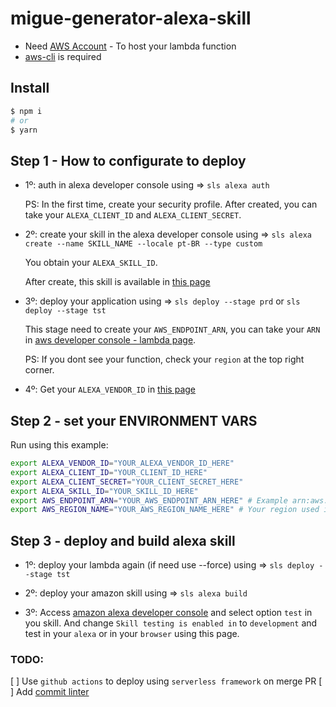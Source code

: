 # migue-generator-alexa-skill

- Need [AWS Account](https://aws.amazon.com/pt/free) - To host your lambda function
- [aws-cli](https://docs.aws.amazon.com/pt_br/cli/latest/userguide/cli-chap-install.html) is required

## Install

```bash
$ npm i
# or
$ yarn
```

## Step 1 - How to configurate to deploy

- 1º: auth in alexa developer console using => `sls alexa auth`

  PS: In the first time, create your security profile. After created, you can take your `ALEXA_CLIENT_ID` and `ALEXA_CLIENT_SECRET`.

- 2º: create your skill in the alexa developer console using => `sls alexa create --name SKILL_NAME --locale pt-BR --type custom`

  You obtain your `ALEXA_SKILL_ID`.

  After create, this skill is available in [this page](https://developer.amazon.com/alexa/console/ask)

- 3º: deploy your application using => `sls deploy --stage prd` or `sls deploy --stage tst`

  This stage need to create your `AWS_ENDPOINT_ARN`, you can take your `ARN` in [aws developer console - lambda page](https://console.aws.amazon.com/lambda/home?region=us-east-1#/functions).

  PS: If you dont see your function, check your `region` at the top right corner.

- 4º: Get your `ALEXA_VENDOR_ID` in [this page](https://developer.amazon.com/settings/console/mycid)

## Step 2 - set your ENVIRONMENT VARS

Run using this example:

```bash
export ALEXA_VENDOR_ID="YOUR_ALEXA_VENDOR_ID_HERE"
export ALEXA_CLIENT_ID="YOUR_CLIENT_ID_HERE"
export ALEXA_CLIENT_SECRET="YOUR_CLIENT_SECRET_HERE"
export ALEXA_SKILL_ID="YOUR_SKILL_ID_HERE"
export AWS_ENDPOINT_ARN="YOUR_AWS_ENDPOINT_ARN_HERE" # Example arn:aws:lambda:AWS_REGION:ACCOUNT_ID:function:YOUR_PREFIX-STAGE-FUNCTION_NAME
export AWS_REGION_NAME="YOUR_AWS_REGION_NAME_HERE" # Your region used in AWS account. Example: us-east-1
```

## Step 3 - deploy and build alexa skill

- 1º: deploy your lambda again (if need use --force) using => `sls deploy --stage tst`

- 2º: deploy your amazon skill using => `sls alexa build`

- 3º: Access [amazon alexa developer console](https://developer.amazon.com/alexa/console/ask) and select option `test` in you skill. And change `Skill testing is enabled in` to `development` and test in your `alexa` or in your `browser` using this page.

### TODO:

[ ] Use `github actions` to deploy using `serverless framework` on merge PR
[ ] Add [commit linter](https://github.com/conventional-changelog/commitlint#getting-started)
